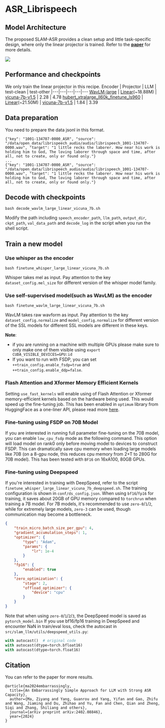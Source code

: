 # ASR_Librispeech

## Model Architecture

The proposed SLAM-ASR provides a clean setup and little task-specific design, where only the linear projector is trained. Refer to the [**paper**](https://arxiv.org/abs/2402.08846) for more details. 

![](docs/model.png)

## Performance and checkpoints
We only train the linear projector in this recipe.
Encoder | Projector | LLM | test-clean | test-other
|---|---|---|---|---
[WavLM-large](https://drive.google.com/file/d/12-cB34qCTvByWT-QtOcZaqwwO21FLSqU/view) | [Linear](https://drive.google.com/file/d/1cLNuMR05oXxKj8M_Z3yAZ5JHJ06ybIHp/view?usp=sharing)(~18.88M) | [vicuna-7b-v1.5](https://huggingface.co/lmsys/vicuna-7b-v1.5) | 2.28 | 4.78
[hubert_xtralarge_ll60k_finetune_ls960](https://dl.fbaipublicfiles.com/hubert/hubert_xtralarge_ll60k_finetune_ls960.pt) | [Linear](https://drive.google.com/file/d/1Np7EjMYSZCl7M6Q92pt_MvOSSX6ggJPA/view?usp=drive_link)(~21.50M) | [vicuna-7b-v1.5](https://huggingface.co/lmsys/vicuna-7b-v1.5) | 1.84 | 3.39 

## Data preparation
You need to prepare the data jsonl in this format.
```
{"key": "1001-134707-0000_ASR", "source": "/data/open_data/librispeech_audio/audio/librispeech_1001-134707-0000.wav", "target": "1 little recks the laborer. How near his work is holding him to God, The loving laborer through space and time, after all, not to create, only or found only."}
...
{"key": "1001-134707-0000_ASR", "source": "/data/open_data/librispeech_audio/audio/librispeech_1001-134707-0000.wav", "target": "1 little recks the laborer. How near his work is holding him to God, The loving laborer through space and time, after all, not to create, only or found only."}
```

## Decode with checkpoints
```
bash decode_wavlm_large_linear_vicuna_7b.sh
```
Modify the path including `speech_encoder_path`, `llm_path`, `output_dir`, `ckpt_path`, `val_data_path` and `decode_log` in the script when you run the shell script. 

## Train a new model

### Use whisper as the encoder
```
bash finetune_whisper_large_linear_vicuna_7b.sh
```
Whisper takes mel as input. Pay attention to the key `dataset_config.mel_size` for different version of the whisper model family. 

### Use self-supervised model(such as WavLM) as the encoder
```
bash finetune_wavlm_large_linear_vicuna_7b.sh
```
WavLM takes raw wavform as input. Pay attention to the key `dataset_config.normalize` and `model_config.normalize` for different version of the SSL models for different SSL models are different in these keys. 

**Note**:
- if you are running on a machine with multiple GPUs please make sure to only make one of them visible using `export CUDA_VISIBLE_DEVICES=GPU:id`
- If you want to run with FSDP, you can set `++train_config.enable_fsdp=true` and `++train_config.enable_ddp=false`.

### Flash Attention and Xformer Memory Efficient Kernels

Setting `use_fast_kernels` will enable using of Flash Attention or Xformer memory-efficient kernels based on the hardware being used. This would speed up the fine-tuning job. This has been enabled in `optimum` library from HuggingFace as a one-liner API, please read more [here](https://pytorch.org/blog/out-of-the-box-acceleration/).

### Fine-tuning using FSDP on 70B Model

If you are interested in running full parameter fine-tuning on the 70B model, you can enable `low_cpu_fsdp` mode as the following command. This option will load model on rank0 only before moving model to devices to construct FSDP. This can dramatically save cpu memory when loading large models like 70B (on a 8-gpu node, this reduces cpu memory from 2+T to 280G for 70B model). This has been tested with `BF16` on 16xA100, 80GB GPUs.

### Fine-tuning using Deepspeed

If you're interested in training with DeepSpeed, refer to the script `finetune_whisper_large_linear_vicuna_7b_deepspeed.sh`. The training configuration is shown in `conf/ds_config.json`. When using `bf16`/`fp16` for training, it saves about 20GB of GPU memory compared to `torchrun` when training a 7B model. For 7B models, it's recommended to use `zero-0`/`1`/`2`, while for extremely large models, `zero-3` can be used, though communication may become a bottleneck.

```json
{
    "train_micro_batch_size_per_gpu": 4,
    "gradient_accumulation_steps": 1,
    "optimizer": {
        "type": "Adam",
        "params": {
            "lr": 1e-4
        }
    },
    "fp16": {
        "enabled": true
    },
    "zero_optimization": {
        "stage": 2,
        "offload_optimizer": {
            "device": "cpu"
        }
    }
}
```

Note that when using `zero-0`/`1`/`2`/`3`, the DeepSpeed model is saved as `pytorch_model.bin`
If you use bf16/fp16 training in DeepSpeed and encounter NaN in train/eval loss, check the autocast in `src/slam_llm/utils/deepspeed_utils.py`:

```python
with autocast()  # original code
with autocast(dtype=torch.bfloat16)
with autocast(dtype=torch.float16)
```
##  Citation
You can refer to the paper for more results. 
```
@article{ma2024embarrassingly,
  title={An Embarrassingly Simple Approach for LLM with Strong ASR Capacity},
  author={Ma, Ziyang and Yang, Guanrou and Yang, Yifan and Gao, Zhifu and Wang, Jiaming and Du, Zhihao and Yu, Fan and Chen, Qian and Zheng, Siqi and Zhang, Shiliang and others},
  journal={arXiv preprint arXiv:2402.08846},
  year={2024}
}
```